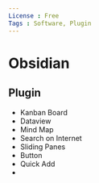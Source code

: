 ```yaml
---
License : Free
Tags : Software, Plugin
---
```


# Obsidian
## Plugin
- Kanban Board
- Dataview
- Mind Map
- Search on Internet
- Sliding Panes
- Button
- Quick Add
- 





